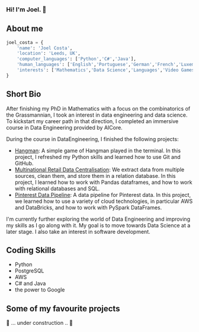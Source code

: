 ### Hi! I'm Joel. 👋

## About me

```python
joel_costa = {
    'name': 'Joel Costa',
    'location': 'Leeds, UK',
    'computer_languages': ['Python','C#','Java'],
    'human_languages': ['English','Portuguese','German','French','Luxembourgish'],
    'interests': ['Mathematics','Data Science','Languages','Video Games','Card Games']
}
```

## Short Bio

After finishing my PhD in Mathematics with a focus on the combinatorics of the Grassmannian, I took an interest in data engineering and data science. To kickstart my career path in that direction, I completed an immersive course in Data Engineering provided by AICore.

During the course in DataEngineering, I finished the following projects:

- [Hangman](https://github.com/JCR94/hangman): A simple game of Hangman played in the terminal. In this project, I refreshed my Python skills and learned how to use Git and GitHub.
- [Multinational Retail Data Centralisation](https://github.com/JCR94/multinational-retail-data-centralisation): We extract data from multiple sources, clean them, and store them in a relation database. In this project, I learned how to work with Pandas dataframes, and how to work with relational databases and SQL.
- [Pinterest Data Pipeline](https://github.com/JCR94/pinterest-data-pipeline13): A data pipeline for Pinterest data. In this project, we learned how to use a variety of cloud technologies, in particular AWS and DataBricks, and how to work with PySpark DataFrames.

I'm currently further exploring the world of Data Engineering and improving my skills as I go along with it. My goal is to move towards Data Science at a later stage. I also take an interest in software development.

## Coding Skills

- Python
- PostgreSQL
- AWS
- C# and Java
- the power to Google

## Some of my favourite projects

🚧 ... under construction .. 🚧

<!--
**JCR94/JCR94** is a ✨ _special_ ✨ repository because its `README.md` (this file) appears on your GitHub profile.

Here are some ideas to get you started:

- 🔭 I’m currently working on ...
- 🌱 I’m currently learning ...
- 👯 I’m looking to collaborate on ...
- 🤔 I’m looking for help with ...
- 💬 Ask me about ...
- 📫 How to reach me: ...
- 😄 Pronouns: ...
- ⚡ Fun fact: ...
-->
